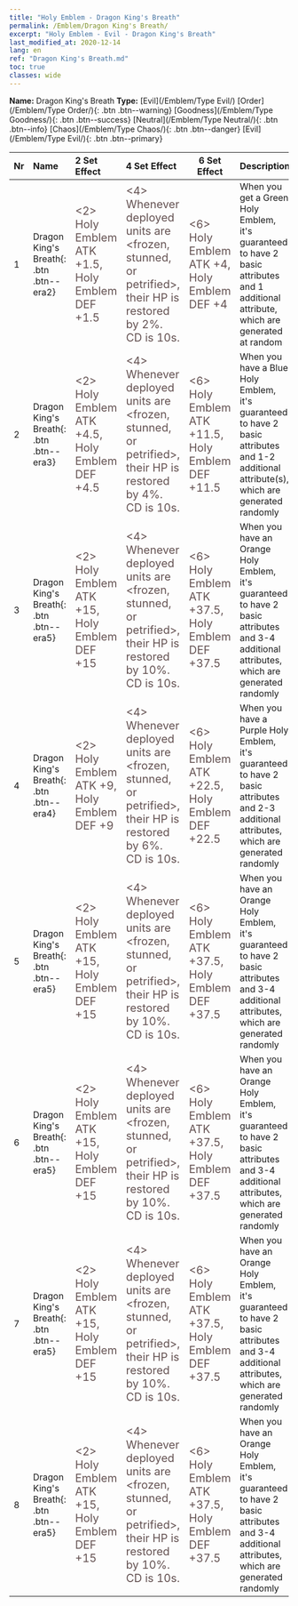 ```yaml
---
title: "Holy Emblem - Dragon King's Breath"
permalink: /Emblem/Dragon King's Breath/
excerpt: "Holy Emblem - Evil - Dragon King's Breath"
last_modified_at: 2020-12-14
lang: en
ref: "Dragon King's Breath.md"
toc: true
classes: wide
---
```


 **Name:** Dragon King's Breath
 **Type:** [Evil](/Emblem/Type Evil/)
  [Order](/Emblem/Type Order/){: .btn .btn--warning}   [Goodness](/Emblem/Type Goodness/){: .btn .btn--success}   [Neutral](/Emblem/Type Neutral/){: .btn .btn--info}   [Chaos](/Emblem/Type Chaos/){: .btn .btn--danger}   [Evil](/Emblem/Type Evil/){: .btn .btn--primary} 

  |  Nr  |             Name            |    2 Set Effect    |   4 Set Effect   | 6 Set Effect   | Description |
  |:-----|:----------------------------|:-------------------|:-----------------|----------------|-------------|
  | 1 | Dragon King's Breath{: .btn .btn--era2} | <span style="color: #645252;font-size:20px"><2> Holy Emblem ATK +1.5, Holy Emblem DEF +1.5</span> | <span style="color: #645252;font-size:20px"><4> Whenever deployed units are <frozen, stunned, or petrified>, their HP is restored by 2%. CD is 10s.</span> | <span style="color: #645252;font-size:20px"><6> Holy Emblem ATK +4, Holy Emblem DEF +4</span> | When you get a Green Holy Emblem, it's guaranteed to have 2 basic attributes and 1 additional attribute, which are generated at random | 
  | 2 | Dragon King's Breath{: .btn .btn--era3} | <span style="color: #645252;font-size:20px"><2> Holy Emblem ATK +4.5, Holy Emblem DEF +4.5</span> | <span style="color: #645252;font-size:20px"><4> Whenever deployed units are <frozen, stunned, or petrified>, their HP is restored by 4%. CD is 10s.</span> | <span style="color: #645252;font-size:20px"><6> Holy Emblem ATK +11.5, Holy Emblem DEF +11.5</span> | When you have a Blue Holy Emblem, it's guaranteed to have 2 basic attributes and 1-2 additional attribute(s), which are generated randomly | 
  | 3 | Dragon King's Breath{: .btn .btn--era5} | <span style="color: #645252;font-size:20px"><2> Holy Emblem ATK +15, Holy Emblem DEF +15</span> | <span style="color: #645252;font-size:20px"><4> Whenever deployed units are <frozen, stunned, or petrified>, their HP is restored by 10%. CD is 10s.</span> | <span style="color: #645252;font-size:20px"><6> Holy Emblem ATK +37.5, Holy Emblem DEF +37.5</span> | When you have an Orange Holy Emblem, it's guaranteed to have 2 basic attributes and 3-4 additional attributes, which are generated randomly | 
  | 4 | Dragon King's Breath{: .btn .btn--era4} | <span style="color: #645252;font-size:20px"><2> Holy Emblem ATK +9, Holy Emblem DEF +9</span> | <span style="color: #645252;font-size:20px"><4> Whenever deployed units are <frozen, stunned, or petrified>, their HP is restored by 6%. CD is 10s.</span> | <span style="color: #645252;font-size:20px"><6> Holy Emblem ATK +22.5, Holy Emblem DEF +22.5</span> | When you have a Purple Holy Emblem, it's guaranteed to have 2 basic attributes and 2-3 additional attributes, which are generated randomly | 
  | 5 | Dragon King's Breath{: .btn .btn--era5} | <span style="color: #645252;font-size:20px"><2> Holy Emblem ATK +15, Holy Emblem DEF +15</span> | <span style="color: #645252;font-size:20px"><4> Whenever deployed units are <frozen, stunned, or petrified>, their HP is restored by 10%. CD is 10s.</span> | <span style="color: #645252;font-size:20px"><6> Holy Emblem ATK +37.5, Holy Emblem DEF +37.5</span> | When you have an Orange Holy Emblem, it's guaranteed to have 2 basic attributes and 3-4 additional attributes, which are generated randomly | 
  | 6 | Dragon King's Breath{: .btn .btn--era5} | <span style="color: #645252;font-size:20px"><2> Holy Emblem ATK +15, Holy Emblem DEF +15</span> | <span style="color: #645252;font-size:20px"><4> Whenever deployed units are <frozen, stunned, or petrified>, their HP is restored by 10%. CD is 10s.</span> | <span style="color: #645252;font-size:20px"><6> Holy Emblem ATK +37.5, Holy Emblem DEF +37.5</span> | When you have an Orange Holy Emblem, it's guaranteed to have 2 basic attributes and 3-4 additional attributes, which are generated randomly | 
  | 7 | Dragon King's Breath{: .btn .btn--era5} | <span style="color: #645252;font-size:20px"><2> Holy Emblem ATK +15, Holy Emblem DEF +15</span> | <span style="color: #645252;font-size:20px"><4> Whenever deployed units are <frozen, stunned, or petrified>, their HP is restored by 10%. CD is 10s.</span> | <span style="color: #645252;font-size:20px"><6> Holy Emblem ATK +37.5, Holy Emblem DEF +37.5</span> | When you have an Orange Holy Emblem, it's guaranteed to have 2 basic attributes and 3-4 additional attributes, which are generated randomly | 
  | 8 | Dragon King's Breath{: .btn .btn--era5} | <span style="color: #645252;font-size:20px"><2> Holy Emblem ATK +15, Holy Emblem DEF +15</span> | <span style="color: #645252;font-size:20px"><4> Whenever deployed units are <frozen, stunned, or petrified>, their HP is restored by 10%. CD is 10s.</span> | <span style="color: #645252;font-size:20px"><6> Holy Emblem ATK +37.5, Holy Emblem DEF +37.5</span> | When you have an Orange Holy Emblem, it's guaranteed to have 2 basic attributes and 3-4 additional attributes, which are generated randomly | 
